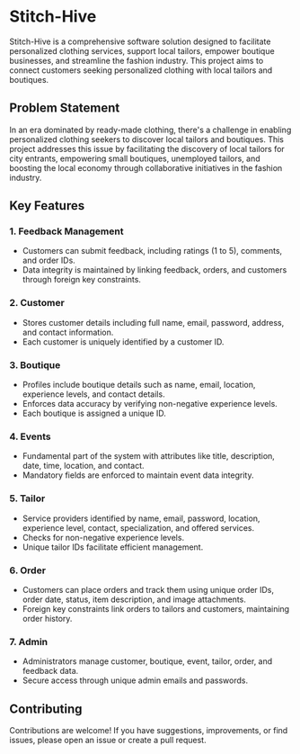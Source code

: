 # Stitch-Hive

Stitch-Hive is a comprehensive software solution designed to facilitate personalized clothing services, support local tailors, empower boutique businesses, and streamline the fashion industry. This project aims to connect customers seeking personalized clothing with local tailors and boutiques.

## Problem Statement
In an era dominated by ready-made clothing, there's a challenge in enabling personalized clothing seekers to discover local tailors and boutiques. This project addresses this issue by facilitating the discovery of local tailors for city entrants, empowering small boutiques, unemployed tailors, and boosting the local economy through collaborative initiatives in the fashion industry.

## Key Features

### 1. Feedback Management
- Customers can submit feedback, including ratings (1 to 5), comments, and order IDs.
- Data integrity is maintained by linking feedback, orders, and customers through foreign key constraints.

### 2. Customer
- Stores customer details including full name, email, password, address, and contact information.
- Each customer is uniquely identified by a customer ID.

### 3. Boutique
- Profiles include boutique details such as name, email, location, experience levels, and contact details.
- Enforces data accuracy by verifying non-negative experience levels.
- Each boutique is assigned a unique ID.

### 4. Events
- Fundamental part of the system with attributes like title, description, date, time, location, and contact.
- Mandatory fields are enforced to maintain event data integrity.

### 5. Tailor
- Service providers identified by name, email, password, location, experience level, contact, specialization, and offered services.
- Checks for non-negative experience levels.
- Unique tailor IDs facilitate efficient management.

### 6. Order
- Customers can place orders and track them using unique order IDs, order date, status, item description, and image attachments.
- Foreign key constraints link orders to tailors and customers, maintaining order history.

### 7. Admin
- Administrators manage customer, boutique, event, tailor, order, and feedback data.
- Secure access through unique admin emails and passwords.


## Contributing

Contributions are welcome! If you have suggestions, improvements, or find issues, please open an issue or create a pull request.



